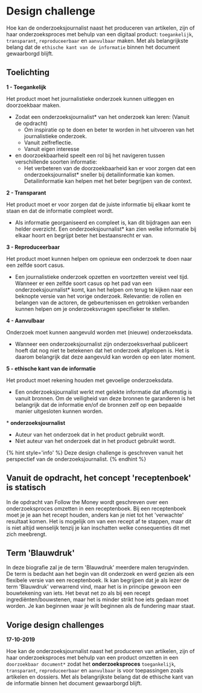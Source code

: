 # Design challenge

Hoe kan de onderzoeksjournalist naast het produceren van artikelen, zijn of haar onderzoeksproces met behulp van een digitaal product: `toegankelijk`, `transparant`, `reproduceerbaar` en `aanvulbaar` maken. Met als belangrijkste belang dat de `ethische kant van de informatie` binnen het document gewaarborgd blijft.  

## Toelichting


__1 - Toegankelijk__


Het product moet het journalistieke onderzoek kunnen uitleggen en doorzoekbaar maken.
* Zodat een onderzoeksjournalist* van het onderzoek kan leren: (Vanuit de opdracht)
  * Om inspiratie op te doen en beter te worden in het uitvoeren van het journalistieke onderzoek.
  * Vanuit zelfreflectie.
  * Vanuit eigen interesse
* en doorzoekbaarheid speelt een rol bij het navigeren tussen verschillende soorten informatie:
  * Het verbeteren van de doorzoekbaarheid kan er voor zorgen dat een onderzoeksjournalist* sneller bij detailinformatie kan komen. Detailinformatie kan helpen met het beter begrijpen van de context.

__2 - Transparant__

Het product moet er voor zorgen dat de juiste informatie bij elkaar komt te staan en dat de informatie compleet wordt.

* Als informatie georganiseerd en compleet is, kan dit bijdragen aan een helder overzicht. Een onderzoeksjournalist* kan zien welke informatie bij elkaar hoort en begrijpt beter het bestaansrecht er van.

__3 - Reproduceerbaar__

Het product moet kunnen helpen om opnieuw een onderzoek te doen naar een zelfde soort casus.

* Een journalistieke onderzoek opzetten en voortzetten vereist veel tijd. Wanneer er een zelfde soort casus op het pad van een onderzoeksjournalist* komt, kan het helpen om terug te kijken naar een beknopte versie van het vorige onderzoek. Relevantie: de rollen en belangen van de actoren, de gebeurtenissen en getrokken verbanden kunnen helpen om je onderzoeksvragen specifieker te stellen.

__4 - Aanvulbaar__

Onderzoek moet kunnen aangevuld worden met (nieuwe) onderzoeksdata.

* Wanneer een onderzoeksjournalist zijn onderzoeksverhaal publiceert hoeft dat nog niet te betekenen dat het onderzoek afgelopen is. Het is daarom belangrijk dat deze aangevuld kan worden op een later moment.

__5 - ethische kant van de informatie__

Het product moet rekening houden met gevoelige onderzoeksdata.

* Een onderzoeksjournalist werkt met gelekte informatie dat afkomstig is vanuit bronnen. Om de veiligheid van deze bronnen te garanderen is het belangrijk dat de informatie en/of de bronnen zelf op een bepaalde manier uitgesloten kunnen worden.


\* __onderzoeksjournalist__
* Auteur van het onderzoek dat in het product gebruikt wordt.
* Niet auteur van het onderzoek dat in het product gebruikt wordt.

{% hint style='info' %}
Deze design challenge is geschreven vanuit het perspectief van de onderzoeksjournalist.
{% endhint %}


## Vanuit de opdracht, het concept 'receptenboek' is statisch
In de opdracht van Follow the Money wordt geschreven over een onderzoeksproces omzetten in een receptenboek. Bij een receptenboek moet je je aan het recept houden, anders kan je niet tot het 'verwachte' resultaat komen. Het is mogelijk om van een recept af te stappen, maar dit is niet altijd wenselijk tenzij je kan inschatten welke consequenties dit met zich meebrengt.

## Term 'Blauwdruk'
In deze biografie zal je de term 'Blauwdruk' meerdere malen terugvinden. De term is bedacht aan het begin van dit onderzoek en werd gezien als een flexibele versie van een receptenboek. Ik kan begrijpen dat je als lezer de term 'Blauwdruk' verwarrend vind, maar het is in principe gewoon een bouwtekening van iets. Het bevat net zo als bij een recept ingrediënten/bouwstenen, maar het is minder strikt hoe iets gedaan moet worden. Je kan beginnen waar je wilt beginnen als de fundering maar staat.



## Vorige design challenges


__17-10-2019__

Hoe kan de onderzoeksjournalist naast het produceren van artikelen, zijn of haar onderzoeksproces met behulp van een product omzetten in een `doorzoekbaar document*` zodat het __onderzoeksproces__  `toegankelijk`, `transparant`, `reproduceerbaar` en `aanvulbaar` is voor toepassingen zoals artikelen en dossiers. Met als belangrijkste belang dat de ethische kant van de informatie binnen het document gewaarborgd blijft.  


